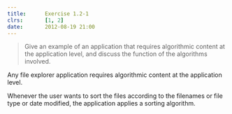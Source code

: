 ```yaml
---
title:      Exercise 1.2-1
clrs:       [1, 2]
date:       2012-08-19 21:00
---
```


>Give an example of an application that requires algorithmic content at the application level, and discuss the function of the algorithms involved.

Any file explorer application requires algorithmic content at the application level.

Whenever the user wants to sort the files according to the filenames or file type or date modified, the application applies a sorting algorithm.